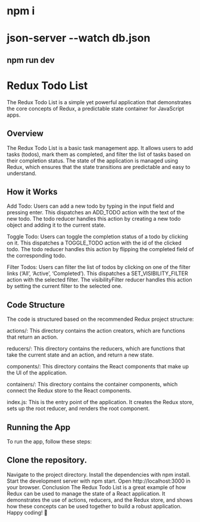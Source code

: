 # npm i
# json-server --watch db.json
## npm run dev
   
 
 # Redux Todo List
The Redux Todo List is a simple yet powerful application that demonstrates the core concepts of Redux, a predictable state container for JavaScript apps.

## Overview
The Redux Todo List is a basic task management app. It allows users to add tasks (todos), mark them as completed, and filter the list of tasks based on their completion status. The state of the application is managed using Redux, which ensures that the state transitions are predictable and easy to understand.

## How it Works
Add Todo: Users can add a new todo by typing in the input field and pressing enter. This dispatches an ADD_TODO action with the text of the new todo. The todo reducer handles this action by creating a new todo object and adding it to the current state.

Toggle Todo: Users can toggle the completion status of a todo by clicking on it. This dispatches a TOGGLE_TODO action with the id of the clicked todo. The todo reducer handles this action by flipping the completed field of the corresponding todo.

Filter Todos: Users can filter the list of todos by clicking on one of the filter links (‘All’, ‘Active’, ‘Completed’). This dispatches a SET_VISIBILITY_FILTER action with the selected filter. The visibilityFilter reducer handles this action by setting the current filter to the selected one.

## Code Structure
The code is structured based on the recommended Redux project structure:

actions/: This directory contains the action creators, which are functions that return an action.

reducers/: This directory contains the reducers, which are functions that take the current state and an action, and return a new state.

components/: This directory contains the React components that make up the UI of the application.

containers/: This directory contains the container components, which connect the Redux store to the React components.

index.js: This is the entry point of the application. It creates the Redux store, sets up the root reducer, and renders the root component.

## Running the App
To run the app, follow these steps:

## Clone the repository.
Navigate to the project directory.
Install the dependencies with npm install.
Start the development server with npm start.
Open http://localhost:3000 in your browser.
Conclusion
The Redux Todo List is a great example of how Redux can be used to manage the state of a React application. It demonstrates the use of actions, reducers, and the Redux store, and shows how these concepts can be used together to build a robust application. Happy coding! 🚀
